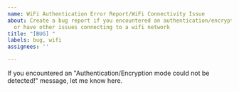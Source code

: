 ```yaml
---
name: WiFi Authentication Error Report/WiFi Connectivity Issue
about: Create a bug report if you encountered an authentication/encryption error message
  or have other issues connecting to a wifi network
title: "[BUG] "
labels: bug, wifi
assignees: ''

---
```


If you encountered an "Authentication/Encryption mode could not be detected!" message, let me know here.
